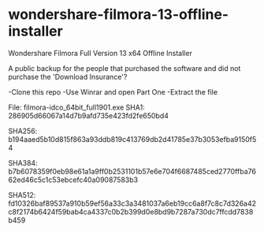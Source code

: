 # wondershare-filmora-13-offline-installer
Wondershare Filmora Full Version 13 x64 Offline Installer 

A public backup for the people that purchased the software and did not purchase the 'Download Insurance'? 

-Clone this repo
-Use Winrar and open Part One
-Extract the file


File: filmora-idco_64bit_full1901.exe
SHA1: 286905d66067a14d7b9afd735e423fd2fe650bd4

SHA256: b194aaed5b10d815f863a93ddb819c413769db2d41785e37b3053efba9150f54

SHA384: b7b6078359f0eb98e61a1a9ff0b2531101b57e6e704f6687485ced2770ffba7662ed46c5c1c53ebcefc40a09087583b3

SHA512: fd10326baf89537a910b59ef56a33c3a3481037a6eb19cc6a8f7c8c7d326a42c8f2174b6424f59bab4ca4337c0b2b399d0e8bd9b7287a730dc7ffcdd7838b459

